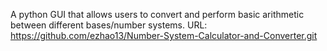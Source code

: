 A python GUI that allows users to convert and perform basic arithmetic between different bases/number systems. 
URL: https://github.com/ezhao13/Number-System-Calculator-and-Converter.git
